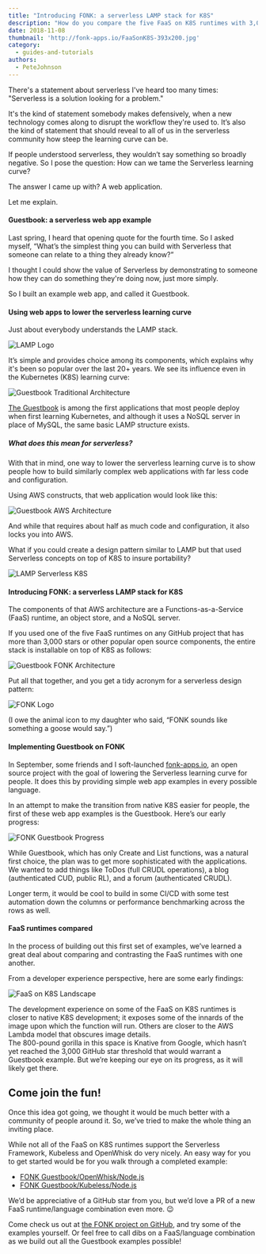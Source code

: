 ```yaml
---
title: "Introducing FONK: a serverless LAMP stack for K8S"
description: "How do you compare the five FaaS on K8S runtimes with 3,000 or more GitHub stars?  Write the same webapp design pattern on all of them. Read more on FONK, a Serverless LAMP stack for K8S."
date: 2018-11-08
thumbnail: 'http://fonk-apps.io/FaaSonK8S-393x200.jpg'
category:
  - guides-and-tutorials
authors:
  - PeteJohnson
---
```


There's a statement about serverless I've heard too many times: "Serverless is a solution looking for a problem."

It's the kind of statement somebody makes defensively, when a new technology comes along to disrupt the workflow they're used to. It’s also the kind of statement that should reveal to all of us in the serverless community how steep the learning curve can be.

If people understood serverless, they wouldn’t say something so broadly negative. So I pose the question: How can we tame the Serverless learning curve?

The answer I came up with? A web application. 

Let me explain.

#### Guestbook: a serverless web app example

Last spring, I heard that opening quote for the fourth time. So I asked myself, “What’s the simplest thing you can build with Serverless that someone can relate to a thing they already know?”

I thought I could show the value of Serverless by demonstrating to someone how they can do something they're doing now, just more simply.

So I built an example web app, and called it Guestbook.

#### Using web apps to lower the serverless learning curve

Just about everybody understands the LAMP stack.

![LAMP Logo](http://fonk-apps.io/LAMP.jpg)

It’s simple and provides choice among its components, which explains why it's been so popular over the last 20+ years. We see its influence even in the Kubernetes (K8S) learning curve:

![Guestbook Traditional Architecture](http://fonk-apps.io/Guestbook-Traditional.jpg)

[The Guestbook](https://github.com/kubernetes/examples/tree/master/guestbook) is among the first applications that most people deploy when first learning Kubernetes, and although it uses a NoSQL server in place of MySQL, the same basic LAMP structure exists.

##### What does this mean for serverless?

With that in mind, one way to lower the serverless learning curve is to show people how to build similarly complex web applications with far less code and configuration.

Using AWS constructs, that web application would look like this:

![Guestbook AWS Architecture](http://fonk-apps.io/Guestbook-AWS.jpg)

And while that requires about half as much code and configuration, it also locks you into AWS.

What if you could create a design pattern similar to LAMP but that used Serverless concepts on top of K8S to insure portability?

![LAMP Serverless K8S](http://fonk-apps.io/LAMP-Serverless-K8S.jpg)

#### Introducing FONK: a serverless LAMP stack for K8S

The components of that AWS architecture are a Functions-as-a-Service (FaaS) runtime, an object store, and a NoSQL server. 

If you used one of the five FaaS runtimes on any GitHub project that has more than 3,000 stars or other popular open source components, the entire stack is installable on top of K8S as follows:

![Guestbook FONK Architecture](http://fonk-apps.io/Guestbook-FONK.jpg)

Put all that together, and you get a tidy acronym for a serverless design pattern:

![FONK Logo](http://fonk-apps.io/FONK-logo.jpg)

(I owe the animal icon to my daughter who said, “FONK sounds like something a goose would say.”)

#### Implementing Guestbook on FONK

In September, some friends and I soft-launched [fonk-apps.io](http://fonk-apps.io/), an open source project with the goal of lowering the Serverless learning curve for people. It does this by providing simple web app examples in every possible language.

In an attempt to make the transition from native K8S easier for people, the first of these web app examples is the Guestbook. Here’s our early progress:

![FONK Guestbook Progress](https://raw.githubusercontent.com/fonk-apps/fonk-examples/master/guestbook/FONK-Guestbook-Status.jpg)

While Guestbook, which has only Create and List functions, was a natural first choice, the plan was to get more sophisticated with the applications. We wanted to add things like ToDos (full CRUDL operations), a blog (authenticated CUD, public RL), and a forum (authenticated CRUDL).

Longer term, it would be cool to build in some CI/CD with some test automation down the columns or performance benchmarking across the rows as well.

#### FaaS runtimes compared

In the process of building out this first set of examples, we’ve learned a great deal about comparing and contrasting the FaaS runtimes with one another.

From a developer experience perspective, here are some early findings:

![FaaS on K8S Landscape](http://fonk-apps.io/FaaSonK8Slandscape.jpg)

The development experience on some of the FaaS on K8S runtimes is closer to native K8S development; it exposes some of the innards of the image upon which the function will run. Others are closer to the AWS Lambda model that obscures image details.  
The 800-pound gorilla in this space is Knative from Google, which hasn’t yet reached the 3,000 GitHub star threshold that would warrant a Guestbook example. But we’re keeping our eye on its progress, as it will likely get there.

## Come join the fun!

Once this idea got going, we thought it would be much better with a community of people around it. So, we’ve tried to make the whole thing an inviting place.

While not all of the FaaS on K8S runtimes support the Serverless Framework, Kubeless and OpenWhisk do very nicely. An easy way for you to get started would be for you walk through a completed example:

* [FONK Guestbook/OpenWhisk/Node.js](https://github.com/fonk-apps/fonk-examples/tree/master/guestbook/faas/openwhisk/nodejs)
*	[FONK Guestbook/Kubeless/Node.js](https://github.com/fonk-apps/fonk-examples/tree/master/guestbook/faas/kubeless/nodejs)

We’d be appreciative of a GitHub star from you, but we’d love a PR of a new FaaS runtime/language combination even more. 😉  

Come check us out at [the FONK project on GitHub](https://github.com/fonk-apps/fonk-examples), and try some of the examples yourself. Or feel free to call dibs on a FaaS/language combination as we build out all the Guestbook examples possible!
